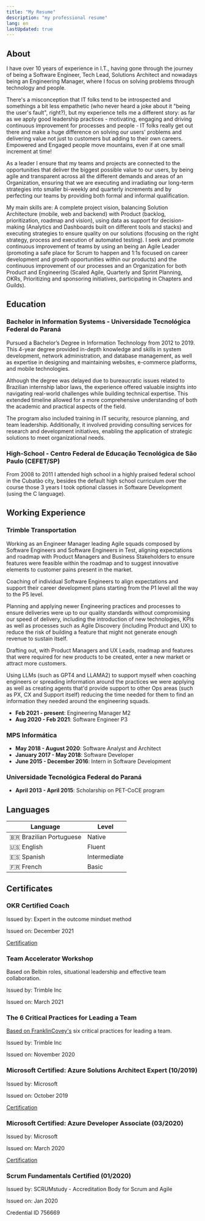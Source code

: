```yaml
---
title: "My Resume"
description: "my professional resume"
lang: en
lastUpdated: true
---
```


## About

I have over 10 years of experience in I.T., having gone through the journey of being a Software Engineer, Tech Lead, Solutions Architect and nowadays being an Engineering Manager, where I focus on solving problems through technology and people.

There's a misconception that IT folks tend to be introspected and somethings a bit less empathetic (who never heard a joke about it "being the user's fault", right?), but my experience tells me a different story: as far as we apply good leadership practices - motivating, engaging and driving continuous improvement for processes and people - IT folks really get out there and make a huge difference on solving our users' problems and delivering value not just to customers but adding to their own careers. Empowered and Engaged people move mountains, even if at one small increment at time!

As a leader I ensure that my teams and projects are connected to the opportunities that deliver the biggest possible value to our users, by being agile and transparent across all the different demands and areas of an Organization, ensuring that we are executing and irradiating our long-term strategies into smaller bi-weekly and quarterly increments and by perfecting our teams by providing both formal and informal qualification.

My main skills are: A complete project vision, balancing Solution Architecture (mobile, web and backend) with Product (backlog, prioritization, roadmap and vision), using data as support for decision-making (Analytics and Dashboards built on different tools and stacks) and executing strategies to ensure quality on our solutions (focusing on the right strategy, process and execution of automated testing). I seek and promote continuous improvement of teams by using an being an Agile Leader (promoting a safe place for Scrum to happen and 1:1s focused on career development and growth opportunities within our products) and the continuous improvement of our processes and an Organization for both Product and Engineering (Scaled Agile, Quarterly and Sprint Planning, OKRs, Prioritizing and sponsoring initiatives, participating in Chapters and Guilds).

## Education

### Bachelor in Information Systems - Universidade Tecnológica Federal do Paraná

Pursued a Bachelor’s Degree in Information Technology from 2012 to 2019. This 4-year degree provided in-depth knowledge and skills in system development, network administration, and database management, as well as expertise in designing and maintaining websites, e-commerce platforms, and mobile technologies.

Although the degree was delayed due to bureaucratic issues related to Brazilian internship labor laws, the experience offered valuable insights into navigating real-world challenges while building technical expertise. This extended timeline allowed for a more comprehensive understanding of both the academic and practical aspects of the field.

The program also included training in IT security, resource planning, and team leadership. Additionally, it involved providing consulting services for research and development initiatives, enabling the application of strategic solutions to meet organizational needs.

### High-School - Centro Federal de Educação Tecnológica de São Paulo (CEFET/SP)

From 2008 to 2011 I attended high school in a highly praised federal school in the Cubatão city, besides the default high school curriculum over the course those 3 years I took optional classes in Software Development (using the C language).

## Working Experience

### Trimble Transportation

Working as an Engineer Manager leading Agile squads composed by Software Engineers and Software Engineers in Test, aligning expectations and roadmap with Product Managers and Business Stakeholders to ensure features were feasible within the roadmap and to suggest innovative elements to customer pains present in the market.

Coaching of individual Software Engineers to align expectations and support their career development plans starting from the P1 level all the way to the P5 level.

Planning and applying newer Engineering practices and processes to ensure deliveries were up to our quality standards without compromising our speed of delivery, including the introduction of new technologies, KPIs as well as processes such as Agile Discovery (including Product and UX) to reduce the risk of building a feature that might not generate enough revenue to sustain itself.

Drafting out, with Product Managers and UX Leads, roadmap and features that were required for new products to be created, enter a new market or attract more customers.

Using LLMs (such as GPT4 and LLAMA2) to support myself when coaching engineers or spreading information around the practices we were applying as well as creating agents that'd provide support to other Ops areas (such as PX, CX and Support itself) reducing the time needed for them to find an information they needed around the engineering squads.

- **Feb 2021 - present**: Engineering Manager M2
- **Aug 2020 - Feb 2021**: Software Engineer P3

### MPS Informática

- **May 2018 - August 2020**: Software Analyst and Architect
- **January 2017 - May 2018**: Software Developer
- **June 2015 - December 2016**: Intern in Software Development

### Universidade Tecnológica Federal do Paraná

- **April 2013 - April 2015**: Scholarship on PET-CoCE program

## Languages

| Language                | Level        |
| ----------------------- | ------------ |
| 🇧🇷 Brazilian Portuguese | Native       |
| 🇺🇸 English              | Fluent       |
| 🇪🇸 Spanish              | Intermediate |
| 🇫🇷 French               | Basic        |

## Certificates

### OKR Certified Coach

Issued by: Expert in the outcome mindset method

Issued on: December 2021

[Certification](https://lp.workboard.com/rs/047-RAB-974/images/Rodolpho_Alves.pdf?mkt_tok=MDQ3LVJBQi05NzQAAAGBg77NoZtzEQhzGixPG19lg85M5EMQQuxxQqAhUdWCGlPNXQBU8G7jDTm012nTsHX_8liMhzK8lPNwq0GrviTIA-CcThYZfo0LqqmOUp5m)

### Team Accelerator Workshop

Based on Belbin roles, situational leadership and effective team collaboration.

Issued by: Trimble Inc

Issued on: March 2021

### The 6 Critical Practices for Leading a Team

[Based on FranklinCovey's](https://www.franklincovey.com/courses/6-critical-practices/) six critical practices for leading a team.

Issued by: Trimble Inc

Issued on: November 2020

### Microsoft Certified: Azure Solutions Architect Expert (10/2019)

Issued by: Microsoft

Issued on: October 2019

[Certification](https://www.credly.com/badges/13879309-a966-434f-87bc-81ec3793d3e2/linked_in_profile)

### Microsoft Certified: Azure Developer Associate (03/2020)

Issued by: Microsoft

Issued on: March 2020

[Certification](https://www.credly.com/badges/81c1dfb5-0d6a-415f-8549-8a0ac6a0f957/linked_in_profile)

### Scrum Fundamentals Certified (01/2020)

Issued by: SCRUMstudy - Accreditation Body for Scrum and Agile

Issued on: Jan 2020

Credential ID 756669
